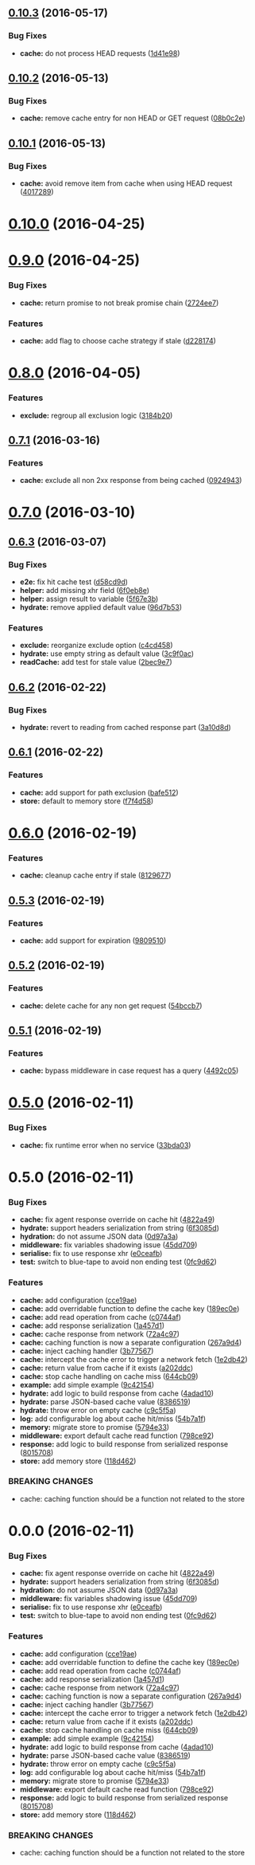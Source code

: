 <a name="0.10.3"></a>
## [0.10.3](https://github.com/stephanebachelier/superapi-cache/compare/0.10.3...v0.10.3) (2016-05-17)


### Bug Fixes

* **cache:** do not process HEAD requests ([1d41e98](https://github.com/stephanebachelier/superapi-cache/commit/1d41e98))



<a name="0.10.2"></a>
## [0.10.2](https://github.com/stephanebachelier/superapi-cache/compare/0.10.2...v0.10.2) (2016-05-13)


### Bug Fixes

* **cache:** remove cache entry for non HEAD or GET request ([08b0c2e](https://github.com/stephanebachelier/superapi-cache/commit/08b0c2e))



<a name="0.10.1"></a>
## [0.10.1](https://github.com/stephanebachelier/superapi-cache/compare/0.10.1...v0.10.1) (2016-05-13)


### Bug Fixes

* **cache:** avoid remove item from cache when using HEAD request ([4017289](https://github.com/stephanebachelier/superapi-cache/commit/4017289))



<a name="0.10.0"></a>
# [0.10.0](https://github.com/stephanebachelier/superapi-cache/compare/0.10.0...v0.10.0) (2016-04-25)




<a name="0.9.0"></a>
# [0.9.0](https://github.com/stephanebachelier/superapi-cache/compare/0.9.0...v0.9.0) (2016-04-25)


### Bug Fixes

* **cache:** return promise to not break promise chain ([2724ee7](https://github.com/stephanebachelier/superapi-cache/commit/2724ee7))

### Features

* **cache:** add flag to choose cache strategy if stale ([d228174](https://github.com/stephanebachelier/superapi-cache/commit/d228174))



<a name="0.8.0"></a>
# [0.8.0](https://github.com/stephanebachelier/superapi-cache/compare/0.8.0...v0.8.0) (2016-04-05)


### Features

* **exclude:** regroup all exclusion logic ([3184b20](https://github.com/stephanebachelier/superapi-cache/commit/3184b20))



<a name="0.7.1"></a>
## [0.7.1](https://github.com/stephanebachelier/superapi-cache/compare/0.7.1...v0.7.1) (2016-03-16)


### Features

* **cache:** exclude all non 2xx response from being cached ([0924943](https://github.com/stephanebachelier/superapi-cache/commit/0924943))



<a name="0.7.0"></a>
# [0.7.0](https://github.com/stephanebachelier/superapi-cache/compare/0.7.0...v0.7.0) (2016-03-10)




<a name="0.6.3"></a>
## [0.6.3](https://github.com/stephanebachelier/superapi-cache/compare/0.6.3...v0.6.3) (2016-03-07)


### Bug Fixes

* **e2e:** fix hit cache test ([d58cd9d](https://github.com/stephanebachelier/superapi-cache/commit/d58cd9d))
* **helper:** add missing xhr field ([6f0eb8e](https://github.com/stephanebachelier/superapi-cache/commit/6f0eb8e))
* **helper:** assign result to variable ([5f67e3b](https://github.com/stephanebachelier/superapi-cache/commit/5f67e3b))
* **hydrate:** remove applied default value ([96d7b53](https://github.com/stephanebachelier/superapi-cache/commit/96d7b53))

### Features

* **exclude:** reorganize exclude option ([c4cd458](https://github.com/stephanebachelier/superapi-cache/commit/c4cd458))
* **hydrate:** use empty string as default value ([3c9f0ac](https://github.com/stephanebachelier/superapi-cache/commit/3c9f0ac))
* **readCache:** add test for stale value ([2bec9e7](https://github.com/stephanebachelier/superapi-cache/commit/2bec9e7))



<a name="0.6.2"></a>
## [0.6.2](https://github.com/stephanebachelier/superapi-cache/compare/0.6.2...v0.6.2) (2016-02-22)


### Bug Fixes

* **hydrate:** revert to reading from cached response part ([3a10d8d](https://github.com/stephanebachelier/superapi-cache/commit/3a10d8d))



<a name="0.6.1"></a>
## [0.6.1](https://github.com/stephanebachelier/superapi-cache/compare/0.6.1...v0.6.1) (2016-02-22)


### Features

* **cache:** add support for path exclusion ([bafe512](https://github.com/stephanebachelier/superapi-cache/commit/bafe512))
* **store:** default to memory store ([f7f4d58](https://github.com/stephanebachelier/superapi-cache/commit/f7f4d58))



<a name="0.6.0"></a>
# [0.6.0](https://github.com/stephanebachelier/superapi-cache/compare/0.6.0...v0.6.0) (2016-02-19)


### Features

* **cache:** cleanup cache entry if stale ([8129677](https://github.com/stephanebachelier/superapi-cache/commit/8129677))



<a name="0.5.3"></a>
## [0.5.3](https://github.com/stephanebachelier/superapi-cache/compare/0.5.3...v0.5.3) (2016-02-19)


### Features

* **cache:** add support for expiration ([9809510](https://github.com/stephanebachelier/superapi-cache/commit/9809510))



<a name="0.5.2"></a>
## [0.5.2](https://github.com/stephanebachelier/superapi-cache/compare/0.5.2...v0.5.2) (2016-02-19)


### Features

* **cache:** delete cache for any non get request ([54bccb7](https://github.com/stephanebachelier/superapi-cache/commit/54bccb7))



<a name="0.5.1"></a>
## [0.5.1](https://github.com/stephanebachelier/superapi-cache/compare/0.5.1...v0.5.1) (2016-02-19)


### Features

* **cache:** bypass middleware in case request has a query ([4492c05](https://github.com/stephanebachelier/superapi-cache/commit/4492c05))



<a name="0.5.0"></a>
# [0.5.0](https://github.com/stephanebachelier/superapi-cache/compare/0.5.0...v0.5.0) (2016-02-11)


### Bug Fixes

* **cache:** fix runtime error when no service ([33bda03](https://github.com/stephanebachelier/superapi-cache/commit/33bda03))



<a name="0.5.0"></a>
# 0.5.0 (2016-02-11)


### Bug Fixes

* **cache:** fix agent response override on cache hit ([4822a49](https://github.com/stephanebachelier/superapi-cache/commit/4822a49))
* **hydrate:** support headers serialization from string ([6f3085d](https://github.com/stephanebachelier/superapi-cache/commit/6f3085d))
* **hydration:** do not assume JSON data ([0d97a3a](https://github.com/stephanebachelier/superapi-cache/commit/0d97a3a))
* **middleware:** fix variables shadowing issue ([45dd709](https://github.com/stephanebachelier/superapi-cache/commit/45dd709))
* **serialise:** fix to use response xhr ([e0ceafb](https://github.com/stephanebachelier/superapi-cache/commit/e0ceafb))
* **test:** switch to blue-tape to avoid non ending test ([0fc9d62](https://github.com/stephanebachelier/superapi-cache/commit/0fc9d62))

### Features

* **cache:** add configuration ([cce19ae](https://github.com/stephanebachelier/superapi-cache/commit/cce19ae))
* **cache:** add overridable function to define the cache key ([189ec0e](https://github.com/stephanebachelier/superapi-cache/commit/189ec0e))
* **cache:** add read operation from cache ([c0744af](https://github.com/stephanebachelier/superapi-cache/commit/c0744af))
* **cache:** add response serialization ([1a457d1](https://github.com/stephanebachelier/superapi-cache/commit/1a457d1))
* **cache:** cache response from network ([72a4c97](https://github.com/stephanebachelier/superapi-cache/commit/72a4c97))
* **cache:** caching function is now a separate configuration ([267a9d4](https://github.com/stephanebachelier/superapi-cache/commit/267a9d4))
* **cache:** inject caching handler ([3b77567](https://github.com/stephanebachelier/superapi-cache/commit/3b77567))
* **cache:** intercept the cache error to trigger a network fetch ([1e2db42](https://github.com/stephanebachelier/superapi-cache/commit/1e2db42))
* **cache:** return value from cache if it exists ([a202ddc](https://github.com/stephanebachelier/superapi-cache/commit/a202ddc))
* **cache:** stop cache handling on cache miss ([644cb09](https://github.com/stephanebachelier/superapi-cache/commit/644cb09))
* **example:** add simple example ([9c42154](https://github.com/stephanebachelier/superapi-cache/commit/9c42154))
* **hydrate:** add logic to build response from cache ([4adad10](https://github.com/stephanebachelier/superapi-cache/commit/4adad10))
* **hydrate:** parse JSON-based cache value ([8386519](https://github.com/stephanebachelier/superapi-cache/commit/8386519))
* **hydrate:** throw error on empty cache ([c9c5f5a](https://github.com/stephanebachelier/superapi-cache/commit/c9c5f5a))
* **log:** add configurable log about cache hit/miss ([54b7a1f](https://github.com/stephanebachelier/superapi-cache/commit/54b7a1f))
* **memory:** migrate store to promise ([5794e33](https://github.com/stephanebachelier/superapi-cache/commit/5794e33))
* **middleware:** export default cache read function ([798ce92](https://github.com/stephanebachelier/superapi-cache/commit/798ce92))
* **response:** add logic to build response from serialized response ([8015708](https://github.com/stephanebachelier/superapi-cache/commit/8015708))
* **store:** add memory store ([118d462](https://github.com/stephanebachelier/superapi-cache/commit/118d462))


### BREAKING CHANGES

* cache: caching function should be a function not related to the store



<a name="0.0.0"></a>
# 0.0.0 (2016-02-11)


### Bug Fixes

* **cache:** fix agent response override on cache hit ([4822a49](https://github.com/stephanebachelier/superapi-cache/commit/4822a49))
* **hydrate:** support headers serialization from string ([6f3085d](https://github.com/stephanebachelier/superapi-cache/commit/6f3085d))
* **hydration:** do not assume JSON data ([0d97a3a](https://github.com/stephanebachelier/superapi-cache/commit/0d97a3a))
* **middleware:** fix variables shadowing issue ([45dd709](https://github.com/stephanebachelier/superapi-cache/commit/45dd709))
* **serialise:** fix to use response xhr ([e0ceafb](https://github.com/stephanebachelier/superapi-cache/commit/e0ceafb))
* **test:** switch to blue-tape to avoid non ending test ([0fc9d62](https://github.com/stephanebachelier/superapi-cache/commit/0fc9d62))

### Features

* **cache:** add configuration ([cce19ae](https://github.com/stephanebachelier/superapi-cache/commit/cce19ae))
* **cache:** add overridable function to define the cache key ([189ec0e](https://github.com/stephanebachelier/superapi-cache/commit/189ec0e))
* **cache:** add read operation from cache ([c0744af](https://github.com/stephanebachelier/superapi-cache/commit/c0744af))
* **cache:** add response serialization ([1a457d1](https://github.com/stephanebachelier/superapi-cache/commit/1a457d1))
* **cache:** cache response from network ([72a4c97](https://github.com/stephanebachelier/superapi-cache/commit/72a4c97))
* **cache:** caching function is now a separate configuration ([267a9d4](https://github.com/stephanebachelier/superapi-cache/commit/267a9d4))
* **cache:** inject caching handler ([3b77567](https://github.com/stephanebachelier/superapi-cache/commit/3b77567))
* **cache:** intercept the cache error to trigger a network fetch ([1e2db42](https://github.com/stephanebachelier/superapi-cache/commit/1e2db42))
* **cache:** return value from cache if it exists ([a202ddc](https://github.com/stephanebachelier/superapi-cache/commit/a202ddc))
* **cache:** stop cache handling on cache miss ([644cb09](https://github.com/stephanebachelier/superapi-cache/commit/644cb09))
* **example:** add simple example ([9c42154](https://github.com/stephanebachelier/superapi-cache/commit/9c42154))
* **hydrate:** add logic to build response from cache ([4adad10](https://github.com/stephanebachelier/superapi-cache/commit/4adad10))
* **hydrate:** parse JSON-based cache value ([8386519](https://github.com/stephanebachelier/superapi-cache/commit/8386519))
* **hydrate:** throw error on empty cache ([c9c5f5a](https://github.com/stephanebachelier/superapi-cache/commit/c9c5f5a))
* **log:** add configurable log about cache hit/miss ([54b7a1f](https://github.com/stephanebachelier/superapi-cache/commit/54b7a1f))
* **memory:** migrate store to promise ([5794e33](https://github.com/stephanebachelier/superapi-cache/commit/5794e33))
* **middleware:** export default cache read function ([798ce92](https://github.com/stephanebachelier/superapi-cache/commit/798ce92))
* **response:** add logic to build response from serialized response ([8015708](https://github.com/stephanebachelier/superapi-cache/commit/8015708))
* **store:** add memory store ([118d462](https://github.com/stephanebachelier/superapi-cache/commit/118d462))


### BREAKING CHANGES

* cache: caching function should be a function not related to the store



